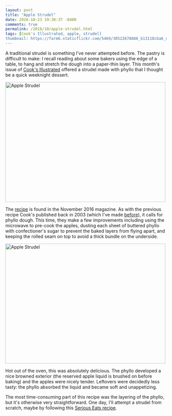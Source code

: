 ```yaml
---
layout: post
title: "Apple Strudel"
date: 2016-10-23 19:30:37 -0400
comments: true
permalink: /2016/10/apple-strudel.html
tags: [Cook's Illustrated, apple, strudel]
thumbnail: https://farm6.staticflickr.com/5469/30522678866_b13118cba6_q.jpg
---
```


A traditional strudel is something I've never attempted before. The
pastry is difficult to make: I recall reading about some bakers
using the edge of a table, to hang and stretch the dough into a
paper-thin layer. This month's issue of [Cook's
Illustrated](/tag/cook%27s-illustrated/) offered a strudel made with phyllo
that I thought be a quick weeknight dessert.

<a data-flickr-embed="true"  href="https://www.flickr.com/photos/gnuf/30471095621/in/photostream/" title="Apple Strudel"><img src="https://c6.staticflickr.com/6/5804/30471095621_ac55b98272.jpg" width="500" height="375" alt="Apple Strudel"></a><script async src="//embedr.flickr.com/assets/client-code.js" charset="utf-8"></script>

The [recipe](https://www.cooksillustrated.com/recipes/9244-apple-strudel)
is found in the November 2016 magazine. As with the previous recipe
Cook's published back in 2003 (which I've made
[before](/2014/10/easy-apple-strudel.html)), it calls for phyllo
dough. This time, they make a few improvements including using the microwave 
to pre-cook the apples, dusting each sheet of buttered phyllo with confectioner's
sugar to prevent the baked layers from flying apart, and keeping the rolled seam on top to
avoid a thick bundle on the underside.

<a data-flickr-embed="true"  href="https://www.flickr.com/photos/gnuf/30522678866/in/photostream/" title="Apple Strudel"><img src="https://c3.staticflickr.com/6/5469/30522678866_b13118cba6.jpg" width="500" height="375" alt="Apple Strudel"></a><script async src="//embedr.flickr.com/assets/client-code.js" charset="utf-8"></script>

Hot out of the oven, this was absolutely delicious. The phyllo
developed a nice browned exterior (the reserved apple liquid is
brushed on before baking) and the apples were nicely tender. Leftovers
were decidedly less tasty: the phyllo absorbed the liquid and became
soft and unappetizing.

The most time-consuming part of this recipe was the layering of the
phyllo, but it's otherwise very straightforward. One day, I'll
attempt a strudel from scratch, maybe by following this 
[Serious Eats recipe](http://www.seriouseats.com/2014/11/how-to-make-real-deal-austrian-strudel.html).
